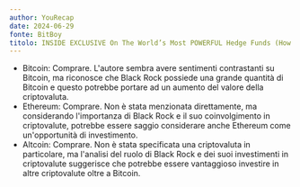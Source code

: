 ```yaml
---
author: YouRecap
date: 2024-06-29
fonte: BitBoy
titolo: INSIDE EXCLUSIVE On The World’s Most POWERFUL Hedge Funds (How THIS Will Change Your Investing)
---
```


- Bitcoin: Comprare. L'autore sembra avere sentimenti contrastanti su Bitcoin, ma riconosce che Black Rock possiede una grande quantità di Bitcoin e questo potrebbe portare ad un aumento del valore della criptovaluta.
- Ethereum: Comprare. Non è stata menzionata direttamente, ma considerando l'importanza di Black Rock e il suo coinvolgimento in criptovalute, potrebbe essere saggio considerare anche Ethereum come un'opportunità di investimento.
- Altcoin: Comprare. Non è stata specificata una criptovaluta in particolare, ma l'analisi del ruolo di Black Rock e dei suoi investimenti in criptovalute suggerisce che potrebbe essere vantaggioso investire in altre criptovalute oltre a Bitcoin.
